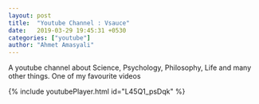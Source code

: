 ```yaml
---
layout: post
title:  "Youtube Channel : Vsauce"
date:   2019-03-29 19:45:31 +0530
categories: ["youtube"]
author: "Ahmet Amasyali"
---
```

A youtube channel about Science, Psychology, Philosophy, Life and many other things.
One of my favourite videos

{% include youtubePlayer.html id="L45Q1_psDqk" %}

